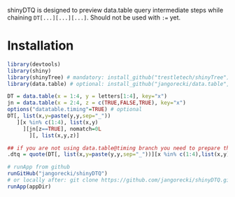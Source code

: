 shinyDTQ is designed to preview data.table query intermediate steps while chaining `DT[...][...][...]`.
Should not be used with `:=` yet.

# Installation

```r
library(devtools)
library(shiny)
library(shinyTree) # mandatory: install_github("trestletech/shinyTree")
library(data.table) # optional: install_github("jangorecki/data.table",ref="timing")

DT = data.table(x = 1:4, y = letters[1:4], key="x")
jn = data.table(x = 2:4, z = c(TRUE,FALSE,TRUE), key="x")
options("datatable.timing"=TRUE) # optional
DT[, list(x,y=paste(y,y,sep="_"))
   ][x %in% c(1:4), list(x,y)
     ][jn[z==TRUE], nomatch=0L
       ][, list(x,y,z)]

## if you are not using data.table@timing branch you need to prepare the call for shiny app by wrapping into `.dtq = quote()` function
.dtq = quote(DT[, list(x,y=paste(y,y,sep="_"))][x %in% c(1:4),list(x,y)][jn[z==TRUE],nomatch=0L][,list(x,y,z)])

# runApp from github
runGitHub("jangorecki/shinyDTQ")
# or locally after: git clone https://github.com/jangorecki/shinyDTQ.git
runApp(appDir)
```

